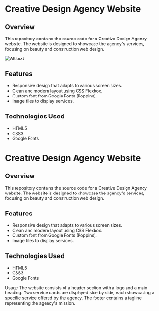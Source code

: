 # Creative Design Agency Website

## Overview

This repository contains the source code for a Creative Design Agency website. The website is designed to showcase the agency's services, focusing on beauty and construction web design.

![Alt text](path/to/image)


## Features

- Responsive design that adapts to various screen sizes.
- Clean and modern layout using CSS Flexbox.
- Custom font from Google Fonts (Poppins).
- Image tiles to display services.

## Technologies Used

- HTML5
- CSS3
- Google Fonts
# Creative Design Agency Website

## Overview

This repository contains the source code for a Creative Design Agency website. The website is designed to showcase the agency's services, focusing on beauty and construction web design.

## Features

- Responsive design that adapts to various screen sizes.
- Clean and modern layout using CSS Flexbox.
- Custom font from Google Fonts (Poppins).
- Image tiles to display services.

## Technologies Used

- HTML5
- CSS3
- Google Fonts

Usage
The website consists of a header section with a logo and a main heading.
Two service cards are displayed side by side, each showcasing a specific service offered by the agency.
The footer contains a tagline representing the agency's mission.



